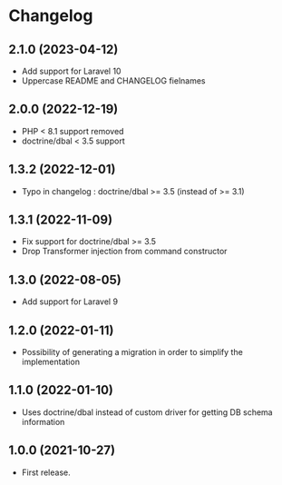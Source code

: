 Changelog
=========

2.1.0 (2023-04-12)
------------------

- Add support for Laravel 10
- Uppercase README and CHANGELOG fielnames


2.0.0 (2022-12-19)
------------------

- PHP < 8.1 support removed
- doctrine/dbal < 3.5 support


1.3.2 (2022-12-01)
------------------

- Typo in changelog : doctrine/dbal >= 3.5 (instead of >= 3.1)


1.3.1 (2022-11-09)
------------------

- Fix support for doctrine/dbal >= 3.5
- Drop Transformer injection from command constructor


1.3.0 (2022-08-05)
------------------

- Add support for Laravel 9


1.2.0 (2022-01-11)
------------------

- Possibility of generating a migration in order to simplify the implementation


1.1.0 (2022-01-10)
------------------

- Uses doctrine/dbal instead of custom driver for getting DB schema information


1.0.0 (2021-10-27)
------------------

- First release.
